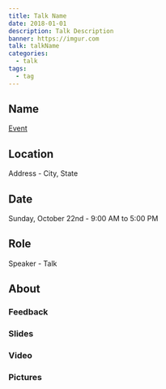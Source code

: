```yaml
---
title: Talk Name
date: 2018-01-01
description: Talk Description
banner: https://imgur.com
talk: talkName
categories:
  - talk
tags:
  - tag
---
```


## Name

[Event](https://google.com)

## Location

Address - City, State

## Date

Sunday, October 22nd - 9:00 AM to 5:00 PM

## Role

Speaker - Talk

## About

### Feedback

### Slides

### Video

### Pictures
